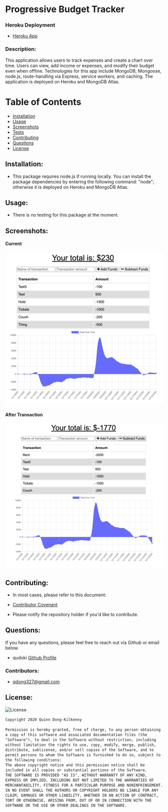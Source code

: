 # Progressive Budget Tracker

### Heroku Deployment
 - [Heroku App](https://vast-everglades-45860.herokuapp.com/)


### Description: 
This application allows users to track expenses and create a chart over time. Users can view, add income or expenses, and modify their budget even when offline. Technologies for this app include MongoDB, Mongoose, node.js, route-handling via Express, service workers, and caching. The application is deployed on Heroku and MongoDB Atlas.


# Table of Contents
- [Installation](https://github.com/qudoki/budget-tracker/blob/main/README.md#installation)
- [Usage](https://github.com/qudoki/budget-tracker/blob/main/README.md#usage)
- [Screenshots](https://github.com/qudoki/budget-tracker/blob/main/README.md#screenshots)
- [Tests](https://github.com/qudoki/budget-tracker/blob/main/README.md#usage)
- [Contributing](https://github.com/qudoki/budget-tracker/blob/main/README.md#contributions)
- [Questions](https://github.com/qudoki/budget-tracker/blob/main/README.md#questions)
- [License](https://github.com/qudoki/budget-tracker/blob/main/README.md#license)


## Installation:
- This package requires node.js if running locally. You can install the package dependencies by entering the following command: "node"; otherwise it is deployed on Heroku and MongoDB Atlas.


## Usage:
- There is no testing for this package at the moment.

## Screenshots:

#### Current
![ScreenShot](/public/screenshots/current.png)
#### After Transaction
![ScreenShot](/public/screenshots/after.png)

## Contributing:
- In most cases, please refer to this document:
- [Contributor Covenant](https://www.contributor-covenant.org/) 

- Please notify the repository holder if you'd like to contribute.

## Questions:
If you have any questions, please feel free to reach out via Github or email below.

- qudoki [Github Profile](https://github.com/qudoki)

### Contributors:
- <qdong327@gmail.com>

## License:
![License](https://img.shields.io/badge/license-MIT-green")

    Copyright 2020 Quinn Dong-Kilkenny

    Permission is hereby granted, free of charge, to any person obtaining a copy of this software and associated documentation files (the "Software"), to deal in the Software without restriction, including without limitation the rights to use, copy, modify, merge, publish, distribute, sublicense, and/or sell copies of the Software, and to permit persons to whom the Software is furnished to do so, subject to the following conditions:
    The above copyright notice and this permission notice shall be included in all copies or substantial portions of the Software.
    THE SOFTWARE IS PROVIDED "AS IS", WITHOUT WARRANTY OF ANY KIND, EXPRESS OR IMPLIED, INCLUDING BUT NOT LIMITED TO THE WARRANTIES OF MERCHANTABILITY, FITNESS FOR A PARTICULAR PURPOSE AND NONINFRINGEMENT. IN NO EVENT SHALL THE AUTHORS OR COPYRIGHT HOLDERS BE LIABLE FOR ANY CLAIM, DAMAGES OR OTHER LIABILITY, WHETHER IN AN ACTION OF CONTRACT, TORT OR OTHERWISE, ARISING FROM, OUT OF OR IN CONNECTION WITH THE SOFTWARE OR THE USE OR OTHER DEALINGS IN THE SOFTWARE.